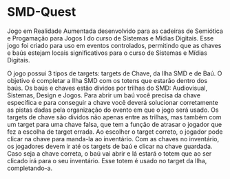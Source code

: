 ﻿# SMD-Quest
Jogo em Realidade Aumentada desenvolvido para as cadeiras de Semiótica e Progamação para Jogos I 
do curso de Sistemas e Mídias Digitais. Esse jogo foi criado para uso em eventos controlados, 
permitindo que as chaves e baús estejam locais significativos para o curso de Sistemas e Mídias 
Digitais.

O jogo possui 3 tipos de targets: targets de Chave, da Ilha SMD e de Baú. O objetivo é completar 
a Ilha SMD com os totens que estarão dentro dos baús. Os baús e chaves estão dividos por trilhas
do SMD: Audiovisual, Sistemas, Design e Jogos. Para abrir um baú você precisa da chave específica
e para conseguir a chave você deverá solucionar corretamente as pistas dadas pela organização do 
evento em que o jogo será usado. 
Os targets de chave são dividos não apenas entre as trilhas, mas também com um target para uma 
chave falsa, que tem a função de atrasar o jogador que fez a escolha de target errada. Ao escolher
o target correto, o jogador pode clicar na chave para manda-la ao inventário.
Com as chaves no inventário, os jogadores devem ir até os targets de baú e clicar na chave guardada.
Caso seja a chave correta, o baú vai abrir e lá estará o totem que ao ser clicado irá para o seu 
inventário. Esse totem é usado no target da Ilha, completando-a. 
